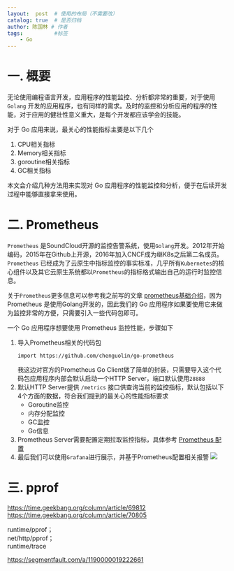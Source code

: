 ```yaml
---
layout:  post  # 使用的布局（不需要改）
catalog: true  # 是否归档
author: 陈国林 # 作者
tags:          #标签
    - Go
---
```


# 一. 概要
无论使用编程语言开发，应用程序的性能监控、分析都非常的重要，对于使用 `Golang` 开发的应用程序，也有同样的需求。及时的监控和分析应用的程序的性能，对于应用的健壮性意义重大，是每个开发都应该学会的技能。

对于 Go 应用来说，最关心的性能指标主要是以下几个

1. CPU相关指标
2. Memory相关指标
3. goroutine相关指标
4. GC相关指标

本文会介绍几种方法用来实现对 Go 应用程序的性能监控和分析，便于在后续开发过程中能够直接拿来使用。

# 二. Prometheus
`Prometheus` 是SoundCloud开源的监控告警系统，使用`Golang`开发。2012年开始编码，2015年在Github上开源，2016年加入CNCF成为继K8s之后第二名成员。`Prometheus` 已经成为了云原生中指标监控的事实标准，几乎所有`Kubernetes`的核心组件以及其它云原生系统都以`Prometheus`的指标格式输出自己的运行时监控信息。

关于`Prometheus`更多信息可以参考我之前写的文章 [prometheus基础介绍](https://chenguolin.github.io/2019/02/15/Prometheus-1-Prometheus%E5%9F%BA%E7%A1%80%E4%BB%8B%E7%BB%8D/)，因为 Prometheus 是使用Golang开发的，因此我们的 Go 应用程序如果要使用它来做为监控非常的方便，只需要引入一些代码包即可。

一个 Go 应用程序想要使用 Prometheus 监控性能，步骤如下

1. 导入Prometheus相关的代码包
   ```
   import https://github.com/chenguolin/go-prometheus
   ```
   我这边对官方的Prometheus Go Client做了简单的封装，只需要导入这个代码包应用程序内部会默认启动一个HTTP Server，端口默认使用`28888`
2. 默认HTTP Server提供 `/metrics` 接口供查询当前的监控指标，默认包括以下4个方面的数据，符合我们提到的最关心的性能指标要求
   + Goroutine监控
   + 内存分配监控
   + GC监控
   + Go信息
3. Prometheus Server需要配置定期拉取监控指标，具体参考 [Prometheus 配置](https://chenguolin.github.io/2019/02/15/Prometheus-1-Prometheus%E5%9F%BA%E7%A1%80%E4%BB%8B%E7%BB%8D/#%E4%BA%94-prometheus%E9%85%8D%E7%BD%AE)
4. 最后我们可以使用`Grafana`进行展示，并基于Prometheus配置相关报警
   ![](https://camo.githubusercontent.com/59952808d25f566f62c34e6f881d30de267c022e/68747470733a2f2f67726166616e612e636f6d2f6170692f64617368626f617264732f363637312f696d616765732f343238362f696d616765)

# 三. pprof

https://time.geekbang.org/column/article/69812  
https://time.geekbang.org/column/article/70805  

runtime/pprof；  
net/http/pprof；  
runtime/trace  

https://segmentfault.com/a/1190000019222661
